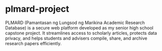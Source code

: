# plmard-project
PLMARD (Pamantasan ng Lungsod ng Marikina Academic Research Database) is a secure web platform developed as my senior high school capstone project. It streamlines access to scholarly articles, protects data privacy, and helps students and advisers compile, share, and archive research papers efficiently.
